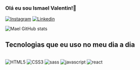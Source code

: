 
### Olá eu sou Ismael Valentin!👋

[![Instagram](https://img.shields.io/badge/Instagram-E4405F?style=for-the-badge&logo=instagram&logoColor=white)](https://www.instagram.com/v.mael_/)
[![Linkedin](https://img.shields.io/badge/LinkedIn-0077B5?style=for-the-badge&logo=linkedin&logoColor=white)](https://www.instagram.com/v.mael_/)

![Mael GitHub stats](https://github-readme-stats.vercel.app/api?username=MaelValentin&show_icons=true&theme=radical)

## Tecnologias que eu uso no meu dia a dia

<div style="display: inline-block"><br/>
<img align="center" alt="HTML5" src="https://img.shields.io/badge/HTML5-E34F26?style=for-the-badge&logo=html5&logoColor=white">
</div>
<div style="display: inline-block"><br/>
<img align="center" alt="CSS3" src="	https://img.shields.io/badge/CSS3-1572B6?style=for-the-badge&logo=css3&logoColor=white">
</div>
<div style="display: inline-block"><br/>
<img align="center" alt="sass" src="	https://img.shields.io/badge/Sass-CC6699?style=for-the-badge&logo=sass&logoColor=white">
</div>
<div style="display: inline-block"><br/>
<img align="center" alt="javascript" src="	https://img.shields.io/badge/JavaScript-F7DF1E?style=for-the-badge&logo=javascript&logoColor=black">
</div>
<div style="display: inline-block"><br/>
<img align="center" alt="react" src="	https://img.shields.io/badge/React-20232A?style=for-the-badge&logo=react&logoColor=61DAFB">
</div>
